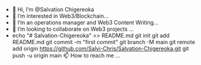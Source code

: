 - 👋 Hi, I’m @Salvation Chigereoka
- 👀 I’m interested in Web3/Blockchain...
- 🌱 I’m an operations manager and Web3 Content Writing...
- 💞️ I’m looking to collaborate on Web3 projects ...
- echo "# Salvation-Chigereoka" >> README.md
git init
git add README.md
git commit -m "first commit"
git branch -M main
git remote add origin https://github.com/Salvi-Chris/Salvation-Chigereoka.git
git push -u origin main 
📫 How to reach me ...

<!---
Salvi-Chris/Salvation Chigereoka is a ✨ special ✨ repository because its `README.md` (this file) appears on your GitHub profile.
You can click the Preview link to take a look at your changes.
--->
